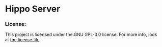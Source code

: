 # Hippo Server

### License:
This project is licensed under the GNU GPL-3.0 license. For more info, look at [the license file](LICENSE).
